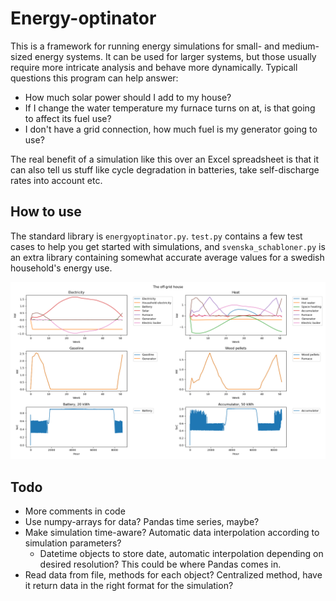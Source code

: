 # Energy-optinator
This is a framework for running energy simulations for small- and medium-sized energy systems. It can be used for larger systems, but those usually require more intricate analysis and behave more dynamically. Typicall questions this program can help answer:

- How much solar power should I add to my house? 
- If I change the water temperature my furnace turns on at, is that going to affect its fuel use? 
- I don't have a grid connection, how much fuel is my generator going to use? 

The real benefit of a simulation like this over an Excel spreadsheet is that it can also tell us stuff like cycle degradation in batteries, take self-discharge rates into account etc. 

## How to use
The standard library is `energyoptinator.py`. `test.py` contains a few test cases to help you get started with simulations, and `svenska_schabloner.py` is an extra library containing somewhat accurate average values for a swedish household's energy use. 

![Example simulation results](image.png)

## Todo
- More comments in code
- Use numpy-arrays for data? Pandas time series, maybe? 
- Make simulation time-aware? Automatic data interpolation according to simulation parameters? 
    - Datetime objects to store date, automatic interpolation depending on desired resolution? This could be where Pandas comes in. 
- Read data from file, methods for each object? Centralized method, have it return data in the right format for the simulation? 
